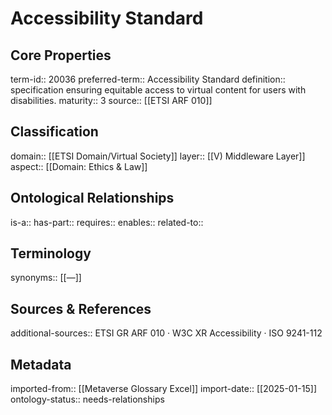 # Accessibility Standard

## Core Properties
term-id:: 20036
preferred-term:: Accessibility Standard
definition:: specification ensuring equitable access to virtual content for users with disabilities.
maturity:: 3
source:: [[ETSI ARF 010]]

## Classification
domain:: [[ETSI Domain/Virtual Society]]
layer:: [[V) Middleware Layer]]
aspect:: [[Domain: Ethics & Law]]

## Ontological Relationships
is-a:: 
has-part:: 
requires:: 
enables:: 
related-to:: 

## Terminology
synonyms:: [[—]]

## Sources & References
additional-sources:: ETSI GR ARF 010 · W3C XR Accessibility · ISO 9241-112

## Metadata
imported-from:: [[Metaverse Glossary Excel]]
import-date:: [[2025-01-15]]
ontology-status:: needs-relationships